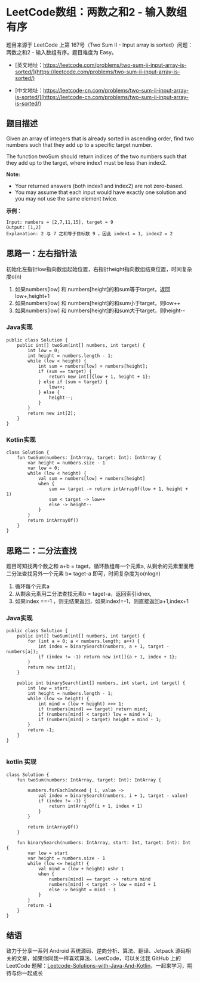 # LeetCode数组：两数之和2 - 输入数组有序

题目来源于 LeetCode 上第 167号（Two Sum II - Input array is sorted）问题：两数之和2 - 输入数组有序。题目难度为 Easy。

* [英文地址：https://leetcode.com/problems/two-sum-ii-input-array-is-sorted/](https://leetcode.com/problems/two-sum-ii-input-array-is-sorted/)

* [中文地址：https://leetcode-cn.com/problems/two-sum-ii-input-array-is-sorted/](https://leetcode-cn.com/problems/two-sum-ii-input-array-is-sorted/)

## 题目描述
 
Given an array of integers that is already sorted in ascending order, find two numbers such that they add up to a specific target number.

The function twoSum should return indices of the two numbers such that they add up to the target, where index1 must be less than index2.

**Note:**

* Your returned answers (both index1 and index2) are not zero-based.
* You may assume that each input would have exactly one solution and you may not use the same element twice.

**示例：**

```
Input: numbers = [2,7,11,15], target = 9
Output: [1,2]
Explanation: 2 与 7 之和等于目标数 9 。因此 index1 = 1, index2 = 2
```

## 思路一：左右指针法

初始化左指针low指向数组起始位置，右指针height指向数组结束位置，时间复杂度o(n)

1. 如果numbers[low] 和 numbers[height]的和sum等于target，返回low+,height+1
2. 如果numbers[low] 和 numbers[height]的和sum小于target，则low++
3. 如果numbers[low] 和 numbers[height]的和sum大于target，则height--

### Java实现

```
public class Solution {
    public int[] twoSum(int[] numbers, int target) {
        int low = 0;
        int height = numbers.length - 1;
        while (low < height) {
            int sum = numbers[low] + numbers[height];
            if (sum == target) {
                return new int[]{low + 1, height + 1};
            } else if (sum < target) {
                low++;
            } else {
                height--;
            }
        }
        return new int[2];
    }
}
```

### Kotlin实现

```
class Solution {
    fun twoSum(numbers: IntArray, target: Int): IntArray {
        var height = numbers.size - 1
        var low = 0;
        while (low < height) {
            val sum = numbers[low] + numbers[height]
            when {
                sum == target -> return intArrayOf(low + 1, height + 1)
                sum < target -> low++
                else -> height--
            }
        }
        return intArrayOf()
    }
}
```

## 思路二：二分法查找

题目可知找两个数之和 a+b = taget，循环数组每一个元素a, 从剩余的元素里面用二分法查找另外一个元素 b= taget-a 即可，时间复杂度为o(nlogn)

1. 循环每个元素a
2. 从剩余元素用二分法查找元素b = taget-a，返回索引idnex,
3. 如果index ==-1 ，则无结果返回，如果index!=-1，则直接返回a+1,index+1

### Java实现

```
public class Solution {
    public int[] twoSum(int[] numbers, int target) {
        for (int a = 0; a < numbers.length; a++) {
            int index = binarySearch(numbers, a + 1, target - numbers[a]);
            if (index != -1) return new int[]{a + 1, index + 1};
        }
        return new int[2];
    }

    public int binarySearch(int[] numbers, int start, int target) {
        int low = start;
        int height = numbers.length - 1;
        while (low <= height) {
            int mind = (low + height) >>> 1;
            if (numbers[mind] == target) return mind;
            if (numbers[mind] < target) low = mind + 1;
            if (numbers[mind] > target) height = mind - 1;
        }
        return -1;
    }
}
    
```

### kotlin 实现

```
class Solution {
    fun twoSum(numbers: IntArray, target: Int): IntArray {

        numbers.forEachIndexed { i, value ->
            val index = binarySearch(numbers, i + 1, target - value)
            if (index != -1) {
                return intArrayOf(i + 1, index + 1)
            }
        }

        return intArrayOf()
    }

    fun binarySearch(numbers: IntArray, start: Int, target: Int): Int {
        var low = start
        var height = numbers.size - 1
        while (low <= height) {
            val mind = (low + height) ushr 1
            when {
                numbers[mind] == target -> return mind
                numbers[mind] < target -> low = mind + 1
                else -> height = mind - 1
            }
        }
        return -1
    }
}
```

## 结语

致力于分享一系列 Android 系统源码、逆向分析、算法、翻译、Jetpack  源码相关的文章，如果你同我一样喜欢算法、LeetCode，可以关注我 GitHub 上的 LeetCode 题解：[Leetcode-Solutions-with-Java-And-Kotlin](https://github.com/hi-dhl/Leetcode-Solutions-with-Java-And-Kotlin)，一起来学习，期待与你一起成长



